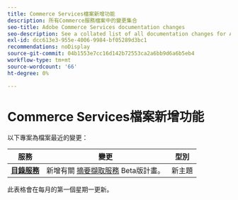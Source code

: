 ```yaml
---
title: Commerce Services檔案新增功能
description: 所有Commerce服務檔案中的變更集合
seo-title: Adobe Commerce Services documentation changes
seo-description: See a collated list of all documentation changes for Adobe Commerce Services and integration services.
exl-id: dcc613e3-955e-4006-9984-bf05289d3bc1
recommendations: noDisplay
source-git-commit: 04b1553e7cc16d142b72553ca2a6bb9d6a6b5eb4
workflow-type: tm+mt
source-wordcount: '66'
ht-degree: 0%

---
```


# Commerce Services檔案新增功能

以下專案為檔案最近的變更：

| 服務 | 變更 | 型別 |
| -- | -- | -- |
| [**目錄服務**](../catalog-service/overview.md) | 新增有關 [摘要擷取服務](https://experienceleague.adobe.com/docs/commerce-merchant-services/catalog-service/feed-ingestion.html) Beta版計畫。 | 新主題 |


此表格會在每月的第一個星期一更新。
